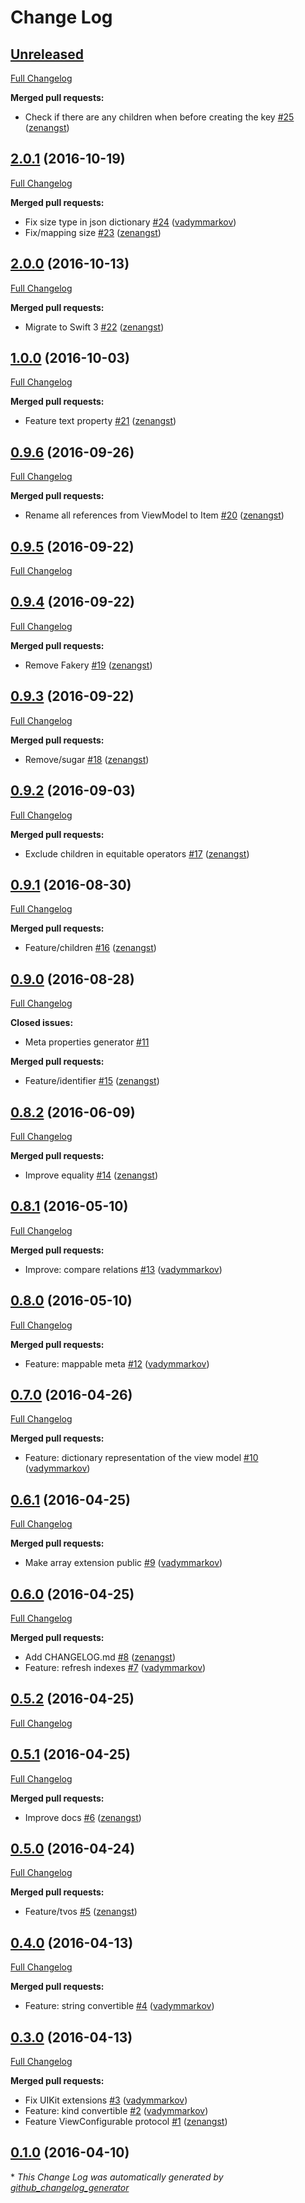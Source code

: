 # Change Log

## [Unreleased](https://github.com/hyperoslo/Brick/tree/HEAD)

[Full Changelog](https://github.com/hyperoslo/Brick/compare/2.0.1...HEAD)

**Merged pull requests:**

- Check if there are any children when before creating the key [\#25](https://github.com/hyperoslo/Brick/pull/25) ([zenangst](https://github.com/zenangst))

## [2.0.1](https://github.com/hyperoslo/Brick/tree/2.0.1) (2016-10-19)
[Full Changelog](https://github.com/hyperoslo/Brick/compare/2.0.0...2.0.1)

**Merged pull requests:**

- Fix size type in json dictionary [\#24](https://github.com/hyperoslo/Brick/pull/24) ([vadymmarkov](https://github.com/vadymmarkov))
- Fix/mapping size [\#23](https://github.com/hyperoslo/Brick/pull/23) ([zenangst](https://github.com/zenangst))

## [2.0.0](https://github.com/hyperoslo/Brick/tree/2.0.0) (2016-10-13)
[Full Changelog](https://github.com/hyperoslo/Brick/compare/1.0.0...2.0.0)

**Merged pull requests:**

- Migrate to Swift 3 [\#22](https://github.com/hyperoslo/Brick/pull/22) ([zenangst](https://github.com/zenangst))

## [1.0.0](https://github.com/hyperoslo/Brick/tree/1.0.0) (2016-10-03)
[Full Changelog](https://github.com/hyperoslo/Brick/compare/0.9.6...1.0.0)

**Merged pull requests:**

- Feature text property [\#21](https://github.com/hyperoslo/Brick/pull/21) ([zenangst](https://github.com/zenangst))

## [0.9.6](https://github.com/hyperoslo/Brick/tree/0.9.6) (2016-09-26)
[Full Changelog](https://github.com/hyperoslo/Brick/compare/0.9.5...0.9.6)

**Merged pull requests:**

- Rename all references from ViewModel to Item [\#20](https://github.com/hyperoslo/Brick/pull/20) ([zenangst](https://github.com/zenangst))

## [0.9.5](https://github.com/hyperoslo/Brick/tree/0.9.5) (2016-09-22)
[Full Changelog](https://github.com/hyperoslo/Brick/compare/0.9.4...0.9.5)

## [0.9.4](https://github.com/hyperoslo/Brick/tree/0.9.4) (2016-09-22)
[Full Changelog](https://github.com/hyperoslo/Brick/compare/0.9.3...0.9.4)

**Merged pull requests:**

- Remove Fakery [\#19](https://github.com/hyperoslo/Brick/pull/19) ([zenangst](https://github.com/zenangst))

## [0.9.3](https://github.com/hyperoslo/Brick/tree/0.9.3) (2016-09-22)
[Full Changelog](https://github.com/hyperoslo/Brick/compare/0.9.2...0.9.3)

**Merged pull requests:**

- Remove/sugar [\#18](https://github.com/hyperoslo/Brick/pull/18) ([zenangst](https://github.com/zenangst))

## [0.9.2](https://github.com/hyperoslo/Brick/tree/0.9.2) (2016-09-03)
[Full Changelog](https://github.com/hyperoslo/Brick/compare/0.9.1...0.9.2)

**Merged pull requests:**

- Exclude children in equitable operators [\#17](https://github.com/hyperoslo/Brick/pull/17) ([zenangst](https://github.com/zenangst))

## [0.9.1](https://github.com/hyperoslo/Brick/tree/0.9.1) (2016-08-30)
[Full Changelog](https://github.com/hyperoslo/Brick/compare/0.9.0...0.9.1)

**Merged pull requests:**

- Feature/children [\#16](https://github.com/hyperoslo/Brick/pull/16) ([zenangst](https://github.com/zenangst))

## [0.9.0](https://github.com/hyperoslo/Brick/tree/0.9.0) (2016-08-28)
[Full Changelog](https://github.com/hyperoslo/Brick/compare/0.8.2...0.9.0)

**Closed issues:**

- Meta properties generator [\#11](https://github.com/hyperoslo/Brick/issues/11)

**Merged pull requests:**

- Feature/identifier [\#15](https://github.com/hyperoslo/Brick/pull/15) ([zenangst](https://github.com/zenangst))

## [0.8.2](https://github.com/hyperoslo/Brick/tree/0.8.2) (2016-06-09)
[Full Changelog](https://github.com/hyperoslo/Brick/compare/0.8.1...0.8.2)

**Merged pull requests:**

- Improve equality [\#14](https://github.com/hyperoslo/Brick/pull/14) ([zenangst](https://github.com/zenangst))

## [0.8.1](https://github.com/hyperoslo/Brick/tree/0.8.1) (2016-05-10)
[Full Changelog](https://github.com/hyperoslo/Brick/compare/0.8.0...0.8.1)

**Merged pull requests:**

- Improve: compare relations [\#13](https://github.com/hyperoslo/Brick/pull/13) ([vadymmarkov](https://github.com/vadymmarkov))

## [0.8.0](https://github.com/hyperoslo/Brick/tree/0.8.0) (2016-05-10)
[Full Changelog](https://github.com/hyperoslo/Brick/compare/0.7.0...0.8.0)

**Merged pull requests:**

- Feature: mappable meta [\#12](https://github.com/hyperoslo/Brick/pull/12) ([vadymmarkov](https://github.com/vadymmarkov))

## [0.7.0](https://github.com/hyperoslo/Brick/tree/0.7.0) (2016-04-26)
[Full Changelog](https://github.com/hyperoslo/Brick/compare/0.6.1...0.7.0)

**Merged pull requests:**

- Feature: dictionary representation of the view model [\#10](https://github.com/hyperoslo/Brick/pull/10) ([vadymmarkov](https://github.com/vadymmarkov))

## [0.6.1](https://github.com/hyperoslo/Brick/tree/0.6.1) (2016-04-25)
[Full Changelog](https://github.com/hyperoslo/Brick/compare/0.6.0...0.6.1)

**Merged pull requests:**

- Make array extension public [\#9](https://github.com/hyperoslo/Brick/pull/9) ([vadymmarkov](https://github.com/vadymmarkov))

## [0.6.0](https://github.com/hyperoslo/Brick/tree/0.6.0) (2016-04-25)
[Full Changelog](https://github.com/hyperoslo/Brick/compare/0.5.2...0.6.0)

**Merged pull requests:**

- Add CHANGELOG.md [\#8](https://github.com/hyperoslo/Brick/pull/8) ([zenangst](https://github.com/zenangst))
- Feature: refresh indexes [\#7](https://github.com/hyperoslo/Brick/pull/7) ([vadymmarkov](https://github.com/vadymmarkov))

## [0.5.2](https://github.com/hyperoslo/Brick/tree/0.5.2) (2016-04-25)
[Full Changelog](https://github.com/hyperoslo/Brick/compare/0.5.1...0.5.2)

## [0.5.1](https://github.com/hyperoslo/Brick/tree/0.5.1) (2016-04-25)
[Full Changelog](https://github.com/hyperoslo/Brick/compare/0.5.0...0.5.1)

**Merged pull requests:**

- Improve docs [\#6](https://github.com/hyperoslo/Brick/pull/6) ([zenangst](https://github.com/zenangst))

## [0.5.0](https://github.com/hyperoslo/Brick/tree/0.5.0) (2016-04-24)
[Full Changelog](https://github.com/hyperoslo/Brick/compare/0.4.0...0.5.0)

**Merged pull requests:**

- Feature/tvos [\#5](https://github.com/hyperoslo/Brick/pull/5) ([zenangst](https://github.com/zenangst))

## [0.4.0](https://github.com/hyperoslo/Brick/tree/0.4.0) (2016-04-13)
[Full Changelog](https://github.com/hyperoslo/Brick/compare/0.3.0...0.4.0)

**Merged pull requests:**

- Feature: string convertible [\#4](https://github.com/hyperoslo/Brick/pull/4) ([vadymmarkov](https://github.com/vadymmarkov))

## [0.3.0](https://github.com/hyperoslo/Brick/tree/0.3.0) (2016-04-13)
[Full Changelog](https://github.com/hyperoslo/Brick/compare/0.1.0...0.3.0)

**Merged pull requests:**

- Fix UIKit extensions [\#3](https://github.com/hyperoslo/Brick/pull/3) ([vadymmarkov](https://github.com/vadymmarkov))
- Feature: kind convertible [\#2](https://github.com/hyperoslo/Brick/pull/2) ([vadymmarkov](https://github.com/vadymmarkov))
- Feature ViewConfigurable protocol [\#1](https://github.com/hyperoslo/Brick/pull/1) ([zenangst](https://github.com/zenangst))

## [0.1.0](https://github.com/hyperoslo/Brick/tree/0.1.0) (2016-04-10)


\* *This Change Log was automatically generated by [github_changelog_generator](https://github.com/skywinder/Github-Changelog-Generator)*